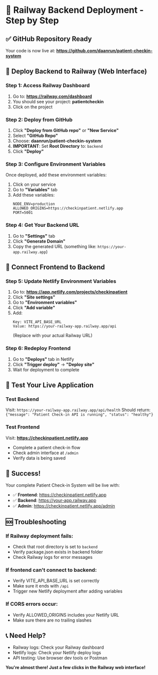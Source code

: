 # 🚂 Railway Backend Deployment - Step by Step

## ✅ **GitHub Repository Ready**
Your code is now live at: **https://github.com/daanrun/patient-checkin-system**

## 🚀 **Deploy Backend to Railway (Web Interface)**

### Step 1: Access Railway Dashboard
1. Go to: **https://railway.com/dashboard**
2. You should see your project: **patientcheckin**
3. Click on the project

### Step 2: Deploy from GitHub
1. Click **"Deploy from GitHub repo"** or **"New Service"**
2. Select **"GitHub Repo"**
3. Choose: **daanrun/patient-checkin-system**
4. **IMPORTANT**: Set **Root Directory** to: `backend`
5. Click **"Deploy"**

### Step 3: Configure Environment Variables
Once deployed, add these environment variables:

1. Click on your service
2. Go to **"Variables"** tab
3. Add these variables:
   ```
   NODE_ENV=production
   ALLOWED_ORIGINS=https://checkinpatient.netlify.app
   PORT=5001
   ```

### Step 4: Get Your Backend URL
1. Go to **"Settings"** tab
2. Click **"Generate Domain"** 
3. Copy the generated URL (something like: `https://your-app.railway.app`)

## 🔗 **Connect Frontend to Backend**

### Step 5: Update Netlify Environment Variables
1. Go to: **https://app.netlify.com/projects/checkinpatient**
2. Click **"Site settings"**
3. Go to **"Environment variables"**
4. Click **"Add variable"**
5. Add:
   ```
   Key: VITE_API_BASE_URL
   Value: https://your-railway-app.railway.app/api
   ```
   (Replace with your actual Railway URL)

### Step 6: Redeploy Frontend
1. Go to **"Deploys"** tab in Netlify
2. Click **"Trigger deploy"** → **"Deploy site"**
3. Wait for deployment to complete

## 🧪 **Test Your Live Application**

### Test Backend
Visit: `https://your-railway-app.railway.app/api/health`
Should return: `{"message": "Patient Check-in API is running", "status": "healthy"}`

### Test Frontend
Visit: **https://checkinpatient.netlify.app**
- Complete a patient check-in flow
- Check admin interface at `/admin`
- Verify data is being saved

## 🎉 **Success!**

Your complete Patient Check-in System will be live with:
- ✅ **Frontend**: https://checkinpatient.netlify.app
- ✅ **Backend**: https://your-app.railway.app
- ✅ **Admin**: https://checkinpatient.netlify.app/admin

## 🆘 **Troubleshooting**

### If Railway deployment fails:
- Check that root directory is set to `backend`
- Verify package.json exists in backend folder
- Check Railway logs for error messages

### If frontend can't connect to backend:
- Verify VITE_API_BASE_URL is set correctly
- Make sure it ends with `/api`
- Trigger new Netlify deployment after adding variables

### If CORS errors occur:
- Verify ALLOWED_ORIGINS includes your Netlify URL
- Make sure there are no trailing slashes

## 📞 **Need Help?**
- Railway logs: Check your Railway dashboard
- Netlify logs: Check your Netlify deploy logs
- API testing: Use browser dev tools or Postman

**You're almost there! Just a few clicks in the Railway web interface!**
